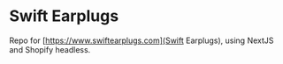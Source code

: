 # Swift Earplugs

Repo for [https://www.swiftearplugs.com](Swift Earplugs), using NextJS and Shopify headless.
